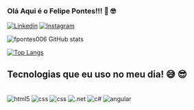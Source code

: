 ### Olá Aqui é o Felipe Pontes!!! 🖖 🤓


[![Linkedin](https://img.shields.io/badge/LinkedIn-0077B5?style=for-the-badge&logo=linkedin&logoColor=white)](https://www.linkedin.com/in/felipe-pontes-07454b48/)
[![Instagram](https://img.shields.io/badge/Instagram-E4405F?style=for-the-badge&logo=instagram&logoColor=white)](https://www.instagram.com/flpontes/)

![fpontes006 GitHub stats](https://github-readme-stats.vercel.app/api?username=fpontes006&show_icons=true&theme=dracula)

[![Top Langs](https://github-readme-stats.vercel.app/api/top-langs/?username=fpontes006)](https://github.com/fpontes006/github-readme-stats)

## Tecnologias que eu uso no meu dia! 😅 😎

<div style="display: inline_block"><br/>

<img align="center" alt="html5" src="https://img.shields.io/badge/HTML-239120?style=for-the-badge&logo=html5&logoColor=white" />
<img align="center" alt="css" src="https://img.shields.io/badge/CSS-239120?&style=for-the-badge&logo=css3&logoColor=white" />
<img align="center" alt="css" src="https://img.shields.io/badge/JavaScript-F7DF1E?style=for-the-badge&logo=javascript&logoColor=black" />
<img align="center" alt=".net" src="https://img.shields.io/badge/.NET-5C2D91?style=for-the-badge&logo=.net&logoColor=white" />
<img align="center" alt="c#" src="https://img.shields.io/badge/C%23-239120?style=for-the-badge&logo=c-sharp&logoColor=white" />
<img align="center" alt="angular" src=https://img.shields.io/badge/Angular-DD0031?style=for-the-badge&logo=angular&logoColor=white />

</div>

